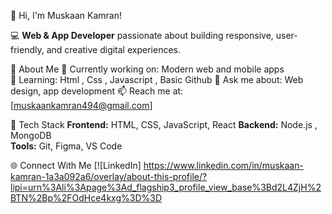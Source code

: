  👋 Hi, I'm Muskaan Kamran!

 💻 **Web & App Developer** passionate about building responsive, user-friendly, and creative digital experiences.

🚀 About Me
  🔭 Currently working on: Modern web and mobile apps  
  🌱 Learning: Html , Css , Javascript , Basic Github 
  💬 Ask me about: Web design, app development
  📫 Reach me at: [muskaankamran494@gmail.com]  

 🧠 Tech Stack
  **Frontend:** HTML, CSS, JavaScript, React
  **Backend:** Node.js , MongoDB    
  **Tools:** Git,  Figma, VS Code  
 
 🌐 Connect With Me
  [![LinkedIn] https://www.linkedin.com/in/muskaan-kamran-1a3a092a6/overlay/about-this-profile/?lipi=urn%3Ali%3Apage%3Ad_flagship3_profile_view_base%3Bd2L4ZjH%2BTN%2Bp%2FOdHce4kxg%3D%3D
